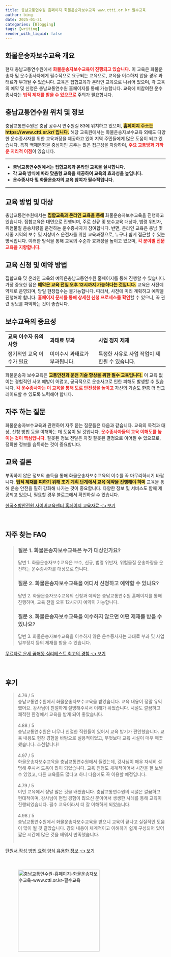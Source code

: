 ```yaml
---
title: 충남교통연수원 홈페이지 화물운송자보수교육 www.ctti.or.kr 필수교육
author: bing
date: 2025-01-31
categories: [Blogging]
tags: [writing]
render_with_liquid: false
---
```



<h2 id='화물운송자보수교육_개요'>화물운송자보수교육 개요</h2>

<p>현재 충남교통연수원에서 <b><span style="color: #ee2323;">화물운송자보수교육이 진행되고 있습니다.</span></b> 이 교육은 화물운송자 및 운수종사자에게 필수적으로 요구되는 교육으로, 교육을 이수하지 않을 경우 과태료가 부과될 수 있습니다. 교육은 집합교육과 온라인 교육으로 나뉘어 있으며, 각 교육의 예약 및 신청은 충남교통연수원 홈페이지를 통해 가능합니다. 교육에 미참여한 운수종사자는 <b><span style="color: #ee2323;">법적 제재를 받을 수 있으므로</span></b> 주의가 필요합니다.</p>

<h2 id='충남교통연수원_위치'>충남교통연수원 위치 및 정보</h2>

<p>충남교통연수원은 충남 공주시 연수원길 83에 위치하고 있으며, <b><span style="background-color: #ffe066;">홈페이지 주소는 https://www.ctti.or.kr/ 입니다.</span></b> 해당 교육원에서는 화물운송자보수교육 외에도 다양한 운수종사자를 위한 교육과정을 제공하고 있어 지역 주민들에게 많은 도움이 되고 있습니다. 특히 백제문화권 중심지인 공주는 많은 접근성을 자랑하며, <b><span style="color: #ee2323;">주요 교통망과 가까운 지리적 이점</span></b>이 있습니다.</p>

<hr />

<ul>
    <li><b>충남교통연수원에서는 집합교육과 온라인 교육을 실시합니다.</b></li>
    <li><b>각 교육 방식에 따라 맞춤형 교육을 제공하여 교육의 효과성을 높입니다.</b></li>
    <li><b>운수종사자 및 화물운송자의 교육 참여가 필수적입니다.</b></li>
</ul>

<hr />

<h2 id='교육_방법_및_대상'>교육 방법 및 대상</h2>

<p>충남교통연수원에서는 <b><span style="background-color: #ffe066;">집합교육과 온라인 교육을 통해</span></b> 화물운송자보수교육을 진행하고 있습니다. 집합교육은 대면으로 진행되며, 주로 신규 및 보수교육 대상자, 법령 위반자, 위험물질 운송차량을 운전하는 운수종사자가 참여합니다. 반면, 온라인 교육은 충남 및 세종 지역의 보수 및 저상버스 운전자를 위한 교육과정으로, 누구나 쉽게 접근할 수 있는 방식입니다. 이러한 방식을 통해 교육의 수준과 효과성을 높이고 있으며, <b><span style="color: #ee2323;">각 분야별 전문 교육을 지향합니다.</span></b></p>

<h2 id='교육_신청_및_예약'>교육 신청 및 예약 방법</h2>

<p>집합교육 및 온라인 교육의 예약은충남교통연수원 홈페이지를 통해 진행할 수 있습니다. 가장 중요한 점은 <b><span style="background-color: #ffe066;">예약은 교육 전일 오후 12시까지 가능하다는 것입니다.</span></b> 교육은 사전예약제로 운영되며, 당일 현장접수는 불가능합니다. 따라서, 사전에 미리 계획하고 예약을 진행해야 합니다. <b><span style="color: #ee2323;">홈페이지 문서를 통해 상세한 신청 프로세스를 확인</span></b>할 수 있으니, 꼭 관련 정보를 파악하는 것이 좋습니다.</p>

<h2 id='보수교육_중요성'>보수교육의 중요성</h2>

<table>
    <tr>
        <td><b>교육 이수자 유의 사항</b></td>
        <td><b>과태료 부과</b></td>
        <td><b>사업 정지 제재</b></td>
    </tr>
    <tr>
        <td>정기적인 교육 이수가 필요</td>
        <td>미이수시 과태료가 부과됩니다.</td>
        <td>특정한 사유로 사업 작업이 제한될 수 있습니다.</td>
    </tr>
</table>

<p>화물운송자 보수교육은 <b><span style="background-color: #ffe066;">교통안전과 운전 기술 향상을 위한 필수 교육입니다.</span></b> 이 교육 없이는 경험적인 사고 예방이 어렵고, 궁극적으로 운송사고로 인한 피해도 발생할 수 있습니다. <b><span style="color: #ee2323;">각 운수종사자는 이 교육을 통해 도로 안전성을 높이고</span></b> 자신의 기술도 한층 더 업그레이드할 수 있도록 노력해야 합니다.</p>

<h2 id='자주하는_질문'>자주 하는 질문</h2>

<p>화물운송자보수교육과 관련하여 자주 묻는 질문들은 다음과 같습니다. 교육의 목적과 대상, 신청 방법 등을 이해하는 데 도움이 될 것입니다. <b><span style="color: #ee2323;">운수종사자들의 교육 이해도를 높이는 것이 핵심입니다.</span></b> 잘못된 정보 전달은 자칫 잘못된 결정으로 이어질 수 있으므로, 정확한 정보를 습득하는 것이 중요합니다.</p>

<h2 id='교육_결론'>교육 결론</h2>

<p>부족하지 않은 정보의 습득을 통해 화물운송자보수교육의 이수를 꼭 마무리하시기 바랍니다. <b><span style="background-color: #ffe066;">법적 제재를 피하기 위해 초기 계획 단계에서 교육 예약을 진행해야 하며</span></b> 교육을 통해 운송 안전을 필히 강화해 나가는 것이 중요합니다. 다양한 정보 및 서비스도 함께 제공되고 있으니, 필요할 경우 블로그에서 확인하실 수 있습니다.</p>


<p><a class="click-button" title="한국소방안전원 사이버교육센터 홈페이지 교육자료" href="https://yellowplanner.github.io/posts/%ED%95%9C%EA%B5%AD%EC%86%8C%EB%B0%A9%EC%95%88%EC%A0%84%EC%9B%90-%EC%82%AC%EC%9D%B4%EB%B2%84%EA%B5%90%EC%9C%A1%EC%84%BC%ED%84%B0-%ED%99%88%ED%8E%98%EC%9D%B4%EC%A7%80-%EA%B5%90%EC%9C%A1%EC%9E%90%EB%A3%8C/" rel="dofollow">한국소방안전원 사이버교육센터 홈페이지 교육자료 👈 보기</a></p><br>
<h2 id='자주_찾는_FAQ'>자주 찾는 FAQ</h2>
<div itemscope="" itemtype="https://schema.org/FAQPage">
<blockquote>
<div itemscope="" itemprop="mainEntity" itemtype="https://schema.org/Question">
<h3 itemprop="name">질문 1. 화물운송자보수교육은 누가 대상인가요?</h3>
<div itemscope="" itemprop="acceptedAnswer" itemtype="https://schema.org/Answer">
<span itemprop="text">
<p>답변 1. 화물운송자보수교육은 보수, 신규, 법령 위반자, 위험물질 운송차량을 운전하는 운수종사자를 대상으로 합니다.</p>
</span>
</div>
</div>
<div itemscope="" itemprop="mainEntity" itemtype="https://schema.org/Question">
<h3 itemprop="name">질문 2. 화물운송자보수교육을 어디서 신청하고 예약할 수 있나요?</h3>
<div itemscope="" itemprop="acceptedAnswer" itemtype="https://schema.org/Answer">
<span itemprop="text">
<p>답변 2. 화물운송자보수교육의 신청과 예약은 충남교통연수원 홈페이지를 통해 진행하며, 교육 전일 오후 12시까지 예약이 가능합니다.</p>
</span>
</div>
</div>
<div itemscope="" itemprop="mainEntity" itemtype="https://schema.org/Question">
<h3 itemprop="name">질문 3. 화물운송자보수교육을 이수하지 않으면 어떤 제재를 받을 수 있나요?</h3>
<div itemscope="" itemprop="acceptedAnswer" itemtype="https://schema.org/Answer">
<span itemprop="text">
<p>답변 3. 화물운송자보수교육을 이수하지 않은 운수종사자는 과태료 부과 및 사업 일부정지 등의 제재를 받을 수 있습니다.</p>
</span>
</div>
</div>
</blockquote>
</div>
<p><a class="click-button" title="무료타로 운세 꿈해몽 심리테스트 최고의 경험" href="https://yellowplanner.github.io/posts/%EB%AC%B4%EB%A3%8C%ED%83%80%EB%A1%9C-%EC%9A%B4%EC%84%B8-%EA%BF%88%ED%95%B4%EB%AA%BD-%EC%8B%AC%EB%A6%AC%ED%85%8C%EC%8A%A4%ED%8A%B8-%EC%B5%9C%EA%B3%A0%EC%9D%98-%EA%B2%BD%ED%97%98/" rel="dofollow">무료타로 운세 꿈해몽 심리테스트 최고의 경험 👈 보기</a></p><br>
<h2 id='후기'>후기</h2>
<div itemscope itemtype="https://schema.org/Product">
  <blockquote>
  <div itemprop="review" itemscope itemtype="https://schema.org/Review">
      <div itemprop="reviewRating" itemscope itemtype="https://schema.org/Rating"> <span itemprop="ratingValue">4.76</span> / <span itemprop="bestRating">5</span> </div>
      <span itemprop="reviewBody">충남교통연수원에서 화물운송자보수교육을 받았습니다. 교육 내용이 정말 유익했어요. 강사님이 친절하게 설명해주셔서 이해가 쉬웠습니다. 시설도 깔끔하고 쾌적한 환경에서 교육을 받게 되어 좋았습니다.</span>
  </div>
  <br>
  <div itemprop="review" itemscope itemtype="https://schema.org/Review">
      <div itemprop="reviewRating" itemscope itemtype="https://schema.org/Rating"> <span itemprop="ratingValue">4.88</span> / <span itemprop="bestRating">5</span> </div>
      <span itemprop="reviewBody">충남교통연수원은 너무나 친절한 직원들이 있어서 교육 받기가 편안했습니다. 교육 내용도 현장 경험을 바탕으로 실용적이었고, 무엇보다 교육 시설이 매우 깨끗했습니다. 추천합니다!</span>
  </div>
  <br>
  <div itemprop="review" itemscope itemtype="https://schema.org/Review">
      <div itemprop="reviewRating" itemscope itemtype="https://schema.org/Rating"> <span itemprop="ratingValue">4.97</span> / <span itemprop="bestRating">5</span> </div>
      <span itemprop="reviewBody">화물운송자보수교육을 충남교통연수원에서 들었는데, 강사님이 매우 자세히 설명해 주셔서 도움이 많이 되었습니다. 교육 진행도 체계적이어서 시간을 잘 보낼 수 있었고, 다른 교육들도 많다고 하니 다음에도 꼭 이용할 예정입니다.</span>
  </div>
  <br>
  <div itemprop="review" itemscope itemtype="https://schema.org/Review">
      <div itemprop="reviewRating" itemscope itemtype="https://schema.org/Rating"> <span itemprop="ratingValue">4.79</span> / <span itemprop="bestRating">5</span> </div>
      <span itemprop="reviewBody">이번 교육에서 정말 많은 것을 배웠습니다. 충남교통연수원의 시설은 깔끔하고 현대적이며, 강사님이 현업 경험이 많으신 분이어서 생생한 사례를 통해 교육이 진행되었습니다. 필수 교육이라서 더 잘 이해하게 되었습니다.</span>
  </div>
  <br>
  <div itemprop="review" itemscope itemtype="https://schema.org/Review">
      <div itemprop="reviewRating" itemscope itemtype="https://schema.org/Rating"> <span itemprop="ratingValue">4.98</span> / <span itemprop="bestRating">5</span> </div>
      <span itemprop="reviewBody">충남교통연수원에서 화물운송자보수교육을 받으니 교육이 끝나고 실질적인 도움이 많이 될 것 같았습니다. 강의 내용이 체계적이고 이해하기 쉽게 구성되어 있어 짧은 시간에 많은 것을 배워서 만족했습니다.</span>
  </div>
  <br>
</blockquote>
</div>
<p><a class="click-button" title="탄원서 작성 방법 요령 양식 유용한 정보" href="https://yellowplanner.github.io/posts/%ED%83%84%EC%9B%90%EC%84%9C-%EC%9E%91%EC%84%B1-%EB%B0%A9%EB%B2%95-%EC%9A%94%EB%A0%B9-%EC%96%91%EC%8B%9D-%EC%9C%A0%EC%9A%A9%ED%95%9C-%EC%A0%95%EB%B3%B4/" rel="dofollow">탄원서 작성 방법 요령 양식 유용한 정보 👈 보기</a></p><br>
<figure class="image"><img src="https://yellowplanner.github.io/assets/img/thumbnail/충남교통연수원-홈페이지-화물운송자보수교육-www.ctti.or.kr-필수교육.webp" alt="충남교통연수원-홈페이지-화물운송자보수교육-www.ctti.or.kr-필수교육" width="256" height="256"></figure>